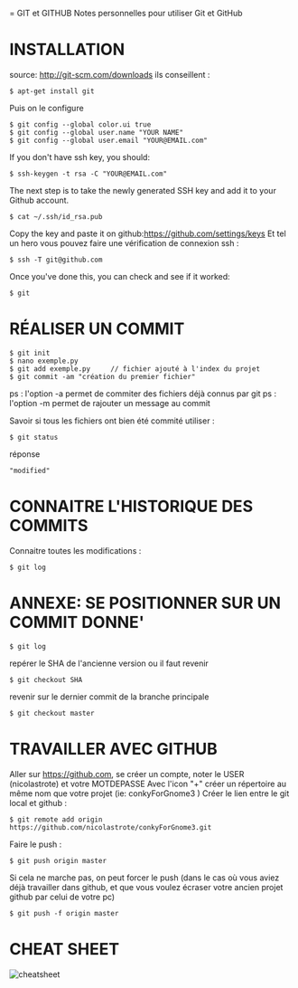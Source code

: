 = GIT et GITHUB
Notes personnelles pour utiliser Git et GitHub

# INSTALLATION
source: http://git-scm.com/downloads ils conseillent :
```
$ apt-get install git
```
Puis on le configure
```
$ git config --global color.ui true
$ git config --global user.name "YOUR NAME"
$ git config --global user.email "YOUR@EMAIL.com"
```
If you don't have ssh key, you should:
```
$ ssh-keygen -t rsa -C "YOUR@EMAIL.com"
```
The next step is to take the newly generated SSH key and add it to your Github account.
```
$ cat ~/.ssh/id_rsa.pub
```
Copy the key and paste it on github:https://github.com/settings/keys
Et tel un hero vous pouvez faire une vérification de connexion ssh :
```
$ ssh -T git@github.com
```
Once you've done this, you can check and see if it worked:
```
$ git
```

# RÉALISER UN COMMIT
```
$ git init
$ nano exemple.py
$ git add exemple.py     // fichier ajouté à l'index du projet
$ git commit -am "création du premier fichier"
```
ps : l'option -a permet de commiter des fichiers déjà connus par git
ps : l'option -m permet de rajouter un message au commit

Savoir si tous les fichiers ont bien été commité utiliser :
```
$ git status
```
réponse
```
"modified"
```
# CONNAITRE L'HISTORIQUE DES COMMITS
Connaitre toutes les modifications :
```
$ git log
```
# ANNEXE: SE POSITIONNER SUR UN COMMIT DONNE'
```
$ git log
```
repérer le SHA de l'ancienne version ou il faut revenir
```
$ git checkout SHA
```
revenir sur le dernier commit de la branche principale
```
$ git checkout master
```
# TRAVAILLER AVEC GITHUB
Aller sur https://github.com, se créer un compte, noter le USER (nicolastrote) et votre MOTDEPASSE
Avec l'icon "+" créer un répertoire au même nom que votre projet (ie: conkyForGnome3 )
Créer le lien entre le git local et github :
```
$ git remote add origin https://github.com/nicolastrote/conkyForGnome3.git
```
Faire le push :
```
$ git push origin master
```
Si cela ne marche pas, on peut forcer le push (dans le cas où vous aviez déjà travailler dans github, et que vous voulez écraser votre ancien projet github par celui de votre pc)
```
$ git push -f origin master
```
# CHEAT SHEET
![cheatsheet](https://github.com/nicolastrote/tuto_github/blob/master/Git-Cheat-Sheet.png)
